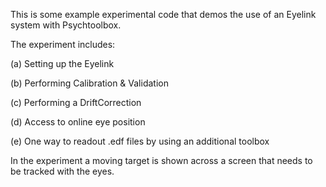 This is some example experimental code that demos the use of an Eyelink system with Psychtoolbox. 

The experiment includes: 

(a) Setting up the Eyelink

(b) Performing Calibration & Validation 

(c) Performing a DriftCorrection

(d) Access to online eye position

(e) One way to readout .edf files by using an additional toolbox


In the experiment a moving target is shown across a screen that needs to be tracked with the eyes. 

